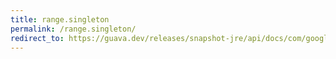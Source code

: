 ```yaml
---
title: range.singleton
permalink: /range.singleton/
redirect_to: https://guava.dev/releases/snapshot-jre/api/docs/com/google/common/collect/Range.html#singleton-C-
---
```

